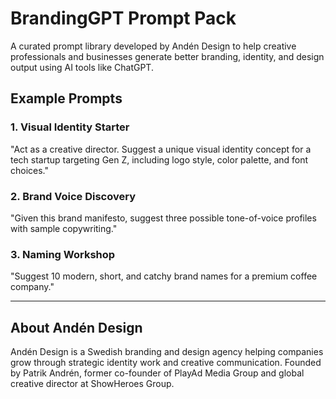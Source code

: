 # BrandingGPT Prompt Pack

A curated prompt library developed by Andén Design to help creative professionals and businesses generate better branding, identity, and design output using AI tools like ChatGPT.

## Example Prompts

### 1. Visual Identity Starter
"Act as a creative director. Suggest a unique visual identity concept for a tech startup targeting Gen Z, including logo style, color palette, and font choices."

### 2. Brand Voice Discovery
"Given this brand manifesto, suggest three possible tone-of-voice profiles with sample copywriting."

### 3. Naming Workshop
"Suggest 10 modern, short, and catchy brand names for a premium coffee company."

---

## About Andén Design

Andén Design is a Swedish branding and design agency helping companies grow through strategic identity work and creative communication. Founded by Patrik Andrén, former co-founder of PlayAd Media Group and global creative director at ShowHeroes Group.
